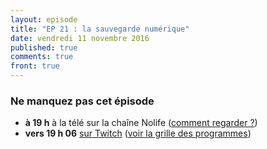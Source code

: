 ```yaml
---
layout: episode
title: "EP 21 : la sauvegarde numérique"
date: vendredi 11 novembre 2016
published: true
comments: true
front: true
---
```


### Ne manquez pas cet épisode

- **à 19 h** à la télé sur la chaîne Nolife ([comment regarder ?](/eps))
- **vers 19 h 06** [sur Twitch](http://twitch.tv/nolife) ([voir la grille des programmes](http://nolife-tv.com/grille-twitch))
